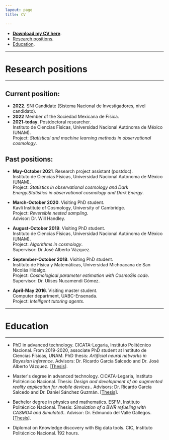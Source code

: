 ```yaml
---
layout: page
title: CV

---
```


- [**Download my CV here**](https://www.dropbox.com/s/o1vxmjvus3y4ewj/CV_eng.pdf?dl=0).
- [Research positions](#research-positions).
- [Education](#education).

-----------------------------------------------------------



# Research positions 
---

## Current position:
- **2022**. SNI Candidate (Sistema Nacional de Investigadores, nivel candidato).
- **2022** Member of the Sociedad Mexicana de Física.
- **2021-today**. Postdoctoral researcher.<br>
  Instituto de Ciencias Físicas, Universidad Nacional Autónoma de México (UNAM). <br>
  Project: *Statistical and machine learning methods in observational cosmology*.

## Past positions:
- **May-October 2021**. Research project assistant (postdoc). <br>
  Instituto de Ciencias Físicas, Universidad Nacional Autónoma de México (UNAM). <br> 
  Project: *Statistics in observational cosmology and Dark Energy.Statistics in observational cosmology and Dark Energy*.
  
- **March-October 2020**. Visiting PhD student. <br>
  Kavli Institute of Cosmology, University of Cambridge.<br> 
  Project: *Reversible nested sampling*.<br>
  Advisor: Dr. Will Handley.

- **August-October 2019**. Visiting PhD student. <br> 
  Instituto de Ciencias Físicas, Universidad Nacional Autónoma de México (UNAM). <br> 
  Project: *Algorithms in cosmology*. 
  <br>Supervisor: Dr.José Alberto Vázquez.

- **September-October 2018**. Visiting PhD student. <br> 
  Instituto de Física y Matemáticas, Universidad Michoacana de San Nicolás Hidalgo. <br> 
  Project: *Cosmological parameter estimation with CosmoSis code*. <br> 
  Supervisor: Dr. Ulises Nucamendi Gómez.

- **April-May 2016**. Visiting master student. <br> 
  Computer department, UABC-Ensenada. <br> 
  Project: *Intelligent tutoring agents*.


---
# Education

---

- PhD in advanced technology. CICATA-Legaria, Instituto Politécnico Nacional. From 2019-2020, associate PhD student at Instituto de Ciencias Físicas, UNAM. PhD thesis: *Artificial neural networks in Bayesian Inference*. Advisors: Dr. Ricardo García Salcedo and Dr. José Alberto Vázquez. [<a href="https://www.academia.edu/49505808/Artificial_neural_networks_in_Bayesian_inference">Thesis</a>].

- Master's degree in advanced technology. CICATA-Legaria, Instituto Politécnico Nacional. Thesis: *Design and development of an augmented reality application for mobile devices.*. Advisors: Dr. Ricardo García Salcedo and Dr. Daniel Sánchez Guzmán. [<a href="https://www.academia.edu/35480448/Dise%C3%B1o_y_desarrollo_de_una_aplicaci%C3%B3n_para_dispositivos_m%C3%B3viles_de_realidad_aumentada">Thesis</a>].

- Bachelor degree in physics and mathematics. ESFM, Instituto Politécnico Nacional. Thesis: *Simulation of a BWR refueling with CASMO4 and Simulate3.*. Advisor: Dr. Edmundo del Valle Gallegos. [<a href="https://www.academia.edu/35480399/Seguimiento_operacional_de_una_recarga_de_combustible_de_un_reactor_BWR_con_SIMULATE_3">Thesis</a>].

- Diplomat on Knowledge discovery with Big data tools. CIC, Instituto Politécnico Nacional. 192 hours.


